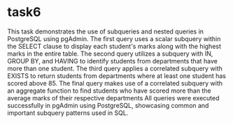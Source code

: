 # task6
This task demonstrates the use of subqueries and nested queries in PostgreSQL using pgAdmin.
The first query uses a scalar subquery within the SELECT clause to display each student's marks along with the highest marks in the entire table. 
The second query utilizes a subquery with IN, GROUP BY, and HAVING to identify students from departments that have more than one student. 
The third query applies a correlated subquery with EXISTS to return students from departments where at least one student has scored above 85. 
The final query makes use of a correlated subquery with an aggregate function to find students who have scored more than the average marks of their respective 
departments
All queries were executed successfully in pgAdmin using PostgreSQL, showcasing common and important subquery patterns used in SQL.
